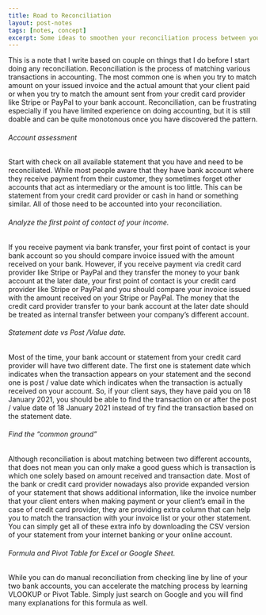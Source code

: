 ```yaml
---
title: Road to Reconciliation
layout: post-notes
tags: [notes, concept]
excerpt: Some ideas to smoothen your reconciliation process between your various accounts. 
---
```


This is a note that I write based on couple on things that I do before I start doing any reconciliation. Reconciliation is the process of matching various transactions in accounting. The most common one is when you try to match amount on your issued invoice and the actual amount that your client paid or when you try to match the amount sent from your credit card provider like Stripe or PayPal to your bank account. Reconciliation, can be frustrating especially if you have limited experience on doing accounting, but it is still doable and can be quite monotonous once you have discovered the pattern.

###### Account assessment
Start with check on all available statement that you have and need to be reconciliated. While most people aware that they have bank account where they receive payment from their customer, they sometimes forget other accounts that act as intermediary or the amount is too little. This can be statement from your credit card provider or cash in hand or something similar. All of those need to be accounted into your reconciliation.

###### Analyze the first point of contact of your income.
If you receive payment via bank transfer, your first point of contact is your bank account so you should compare invoice issued with the amount received on your bank. However, if you receive payment via credit card provider like Stripe or PayPal and they transfer the money to your bank account at the later date, your first point of contact is your credit card provider like Stripe or PayPal and you should compare your invoice issued with the amount received on your Stripe or PayPal. The money that the credit card provider transfer to your bank account at the later date should be treated as internal transfer between your company’s different account.

###### Statement date vs Post /Value date.
Most of the time, your bank account or statement from your credit card provider will have two different date. The first one is statement date which indicates when the transaction appears on your statement and the second one is post / value date which indicates when the transaction is actually received on your account. So, if your client says, they have paid you on 18 January 2021, you should be able to find the transaction on or after the post / value date of 18 January 2021 instead of try find the transaction based on the statement date.

###### Find the “common ground”
Although reconciliation is about matching between two different accounts, that does not mean you can only make a good guess which is transaction is which one solely based on amount received and transaction date. Most of the bank or credit card provider nowadays also provide expanded version of your statement that shows additional information, like the invoice number that your client enters when making payment or your client’s email in the case of credit card provider, they are providing extra column that can help you to match the transaction with your invoice list or your other statement. You can simply get all of these extra info by downloading the CSV version of your statement from your internet banking or your online account.

###### Formula and Pivot Table for Excel or Google Sheet.
While you can do manual reconciliation from checking line by line of your two bank accounts, you can accelerate the matching process by learning VLOOKUP or Pivot Table. Simply just search on Google and you will find many explanations for this formula as well.